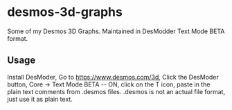 # desmos-3d-graphs
Some of my Desmos 3D Graphs. Maintained in DesModder Text Mode BETA format.

## Usage

Install DesModer, Go to https://www.desmos.com/3d, Click the DesModer button, Core -> Text Mode BETA -- ON, click on the T icon, paste in the plain text comments from .desmos files. .desmos is not an actual file format, just use it as plain text.
